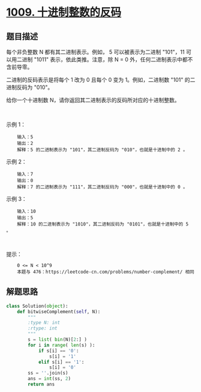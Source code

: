 # [1009. 十进制整数的反码](https://leetcode-cn.com/problems/complement-of-base-10-integer/)

## 题目描述

每个非负整数 N 都有其二进制表示。例如， 5 可以被表示为二进制 "101"，11 可以用二进制 "1011" 表示，依此类推。注意，除 N = 0 外，任何二进制表示中都不含前导零。

二进制的反码表示是将每个 1 改为 0 且每个 0 变为 1。例如，二进制数 "101" 的二进制反码为 "010"。

给你一个十进制数 N，请你返回其二进制表示的反码所对应的十进制整数。

 

示例 1：

        输入：5
        输出：2
        解释：5 的二进制表示为 "101"，其二进制反码为 "010"，也就是十进制中的 2 。

示例 2：

        输入：7
        输出：0
        解释：7 的二进制表示为 "111"，其二进制反码为 "000"，也就是十进制中的 0 。

示例 3：

        输入：10
        输出：5
        解释：10 的二进制表示为 "1010"，其二进制反码为 "0101"，也就是十进制中的 5 。
 

提示：

        0 <= N < 10^9
        本题与 476：https://leetcode-cn.com/problems/number-complement/ 相同

## 解题思路

```python
class Solution(object):
    def bitwiseComplement(self, N):
        """
        :type N: int
        :rtype: int
        """
        s = list( bin(N)[2:] )
        for i in range( len(s) ):
            if s[i] == '0':
                s[i] = '1'
            elif s[i] == '1':
                s[i] = '0'
        ss = ''.join(s)
        ans = int(ss, 2)
        return ans
```